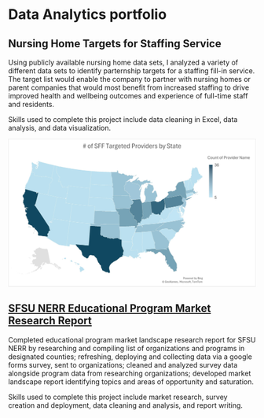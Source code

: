 # Data Analytics portfolio

## Nursing Home Targets for Staffing Service
   Using publicly available nursing home data sets, I analyzed a variety of different data sets to identify parternship targets for a staffing fill-in service. The target list would enable the company to partner with nursing homes or parent companies that would most benefit from increased staffing to drive improved health and wellbeing outcomes and experience of full-time staff and residents.
   
   Skills used to complete this project include data cleaning in Excel, data analysis, and data visualization.

   ![Heat map of number of targeted providers based on SFF status](https://github.com/hannah-cullen/portfolio/blob/61b6be0788570a60c1c193db379377bfa36ac5eb/SFF%20Target%20by%20State%20-%20Map.jpg)

## [SFSU NERR Educational Program Market Research Report](https://github.com/user-attachments/files/21434490/MARKET.ANALYSIS.REPORT.12.14.21.docx)
  Completed educational program market landscape research report for SFSU NERR by researching and compiling list of organizations and programs in designated counties; refreshing, deploying and collecting data via a google forms survey, sent to organizations; cleaned and analyzed survey data alongside program data from researching organizations; developed market landscape report identifying topics and areas of opportunity and saturation.

  Skills used to complete this project include market research, survey creation and deployment, data cleaning and analysis, and report writing.

